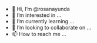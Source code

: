 - 👋 Hi, I’m @rosanayunda
- 👀 I’m interested in ...
- 🌱 I’m currently learning ...
- 💞️ I’m looking to collaborate on ...
- 📫 How to reach me ...

<!---
rosanayunda/rosanayunda is a ✨ special ✨ repository because its `README.md` (this file) appears on your GitHub profile.
You can click the Preview link to take a look at your changes.
--->
